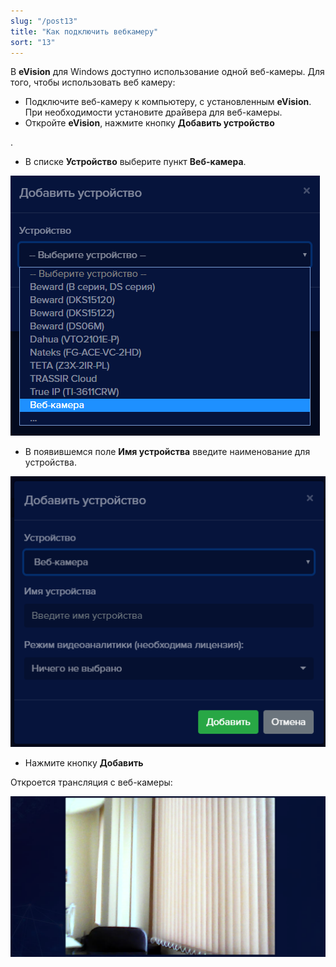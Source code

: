 ```yaml
---
slug: "/post13"
title: "Как подключить вебкамеру"
sort: "13"
---
```


В **eVision** для Windows доступно использование одной веб-камеры. Для того, чтобы использовать веб камеру:

- Подключите веб-камеру к компьютеру, с установленным **eVision**. При необходимости установите драйвера для веб-камеры.
- Откройте **eVision**, нажмите кнопку **Добавить устройство** 

[](images/Aspose.Words.374291bc-21e0-4dc1-8208-7b6db552d3f3.103.png).

- В списке **Устройство** выберите пункт **Веб-камера**.

![](images/Aspose.Words.374291bc-21e0-4dc1-8208-7b6db552d3f3.104.png)

- В появившемся поле **Имя устройства** введите наименование для устройства.

![](images/Screenshot_177.png) 

- Нажмите кнопку **Добавить**

Откроется трансляция с веб-камеры:

![](images/Screenshot_178.png) 